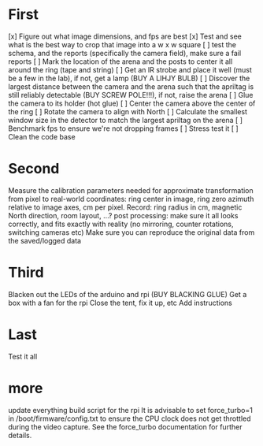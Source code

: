 # First
[x] Figure out what image dimensions, and fps are best
[x] Test and see what is the best way to crop that image into a w x w square
[ ] test the schema, and the reports (specifically the camera field), make sure a fail reports
[ ] Mark the location of the arena and the posts to center it all around the ring (tape and string)
[ ] Get an IR strobe and place it well (must be a few in the lab), if not, get a lamp (BUY A LIHJY BULB)
[ ] Discover the largest distance between the camera and the arena such that the apriltag is still reliably detectable (BUY SCREW POLE!!!), if not, raise the arena
[ ] Glue the camera to its holder (hot glue)
[ ] Center the camera above the center of the ring
[ ] Rotate the camera to align with North
[ ] Calculate the smallest window size in the detector to match the largest apriltag on the arena
[ ] Benchmark fps to ensure we're not dropping frames
[ ] Stress test it
[ ] Clean the code base

# Second
Measure the calibration parameters needed for approximate transformation from pixel to real-world coordinates: ring center in image, ring zero azimuth relative to image axes, cm per pixel. 
Record: ring radius in cm, magnetic North direction, room layout, ...?
post processing: make sure it all looks correctly, and fits exactly with reality (no mirroring, counter rotations, switching cameras etc)
Make sure you can reproduce the original data from the saved/logged data

# Third
Blacken out the LEDs of the arduino and rpi (BUY BLACKING GLUE)
Get a box with a fan for the rpi
Close the tent, fix it up, etc
Add instructions

# Last
Test it all

# more
update everything
build script for the rpi
It is advisable to set force_turbo=1 in /boot/firmware/config.txt to ensure the CPU clock does not get throttled during the video capture. See the force_turbo documentation for further details.

